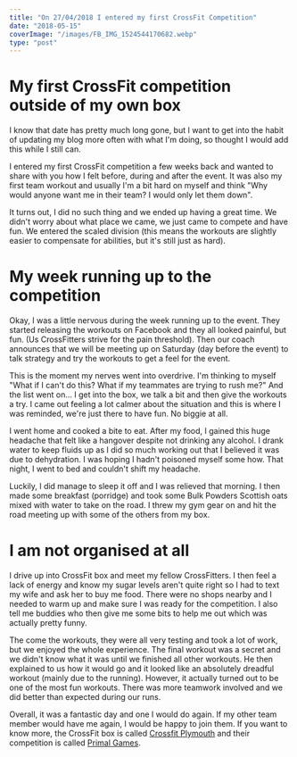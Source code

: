 ```yaml
---
title: "On 27/04/2018 I entered my first CrossFit Competition"
date: "2018-05-15"
coverImage: "/images/FB_IMG_1524544170682.webp"
type: "post"
---
```


# My first CrossFit competition outside of my own box

I know that date has pretty much long gone, but I want to get into the habit of updating my blog more often with what I'm doing, so thought I would add this while I still can.

I entered my first CrossFit competition a few weeks back and wanted to share with you how I felt before, during and after the event. It was also my first team workout and usually I'm a bit hard on myself and think "Why would anyone want me in their team? I would only let them down".

It turns out, I did no such thing and we ended up having a great time. We didn't worry about what place we came, we just came to compete and have fun. We entered the scaled division (this means the workouts are slightly easier to compensate for abilities, but it's still just as hard).

# My week running up to the competition

Okay, I was a little nervous during the week running up to the event. They started releasing the workouts on Facebook and they all looked painful, but fun. (Us CrossFitters strive for the pain threshold). Then our coach announces that we will be meeting up on Saturday (day before the event) to talk strategy and try the workouts to get a feel for the event.

This is the moment my nerves went into overdrive. I'm thinking to myself "What if I can't do this? What if my teammates are trying to rush me?" And the list went on... I get into the box, we talk a bit and then give the workouts a try. I came out feeling a lot calmer about the situation and this is where I was reminded, we're just there to have fun. No biggie at all.

I went home and cooked a bite to eat. After my food, I gained this huge headache that felt like a hangover despite not drinking any alcohol. I drank water to keep fluids up as I did so much working out that I believed it was due to dehydration. I was hoping I hadn't poisoned myself some how. That night, I went to bed and couldn't shift my headache.

Luckily, I did manage to sleep it off and I was relieved that morning. I then made some breakfast (porridge) and took some Bulk Powders Scottish oats mixed with water to take on the road. I threw my gym gear on and hit the road meeting up with some of the others from my box.

# I am not organised at all

I drive up into CrossFit box and meet my fellow CrossFitters. I then feel a lack of energy and know my sugar levels aren't quite right so I had to text my wife and ask her to buy me food. There were no shops nearby and I needed to warm up and make sure I was ready for the competition. I also tell me buddies who then give me some bits to help me out which was actually pretty funny.

The come the workouts, they were all very testing and took a lot of work, but we enjoyed the whole experience. The final workout was a secret and we didn't know what it was until we finished all other workouts. He then explained to us how it would go and it looked like an absolutely dreadful workout (mainly due to the running). However, it actually turned out to be one of the most fun workouts. There was more teamwork involved and we did better than expected during our runs.

Overall, it was a fantastic day and one I would do again. If my other team member would have me again, I would be happy to join them. If you want to know more, the CrossFit box is called [Crossfit Plymouth](http://www.crossfitplymouth.com/) and their competition is called [Primal Games](https://www.facebook.com/pg/primaleventscfp/about/?ref=page_internal).
